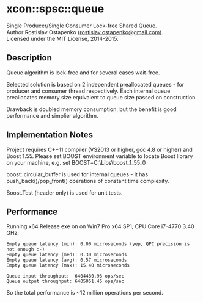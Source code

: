 # xcon::spsc::queue

Single Producer/Single Consumer Lock-free Shared Queue.<br>
Author Rostislav Ostapenko (rostislav.ostapenko@gmail.com).<br>
Licensed under the MIT License, 2014-2015.<br>

## Description

Queue algorithm is lock-free and for several cases wait-free.

Selected solution is based on 2 independent preallocated queues - for producer and
consumer thread respectively. Each internal queue preallocates memory size equivalent
to queue size passed on construction.

Drawback is doubled memory consumption, but the benefit is good performance and
simplier algorithm.

## Implementation Notes

Project requires C++11 compiler (VS2013 or higher, gcc 4.8 or higher) and Boost 1.55.
Please set BOOST environment variable to locate Boost library on your machine, e.g.
set BOOST=C:\Libs\boost_1_55_0

boost::circular_buffer is used for internal queues - it has push_back()/pop_front()
operations of constant time complexity.

Boost.Test (header only) is used for unit tests.

## Performance

Running x64 Release exe on on Win7 Pro x64 SP1, CPU Core i7-4770 3.40 GHz:

```
Empty queue latency (min): 0.00 microseconds (yep, QPC precision is not enough :-)
Empty queue latency (med): 0.30 microseconds
Empty queue latency (avg): 0.57 microseconds
Empty queue latency (max): 15.40 microseconds
```

```
Queue input throughput:  6404480.93 ops/sec
Queue output throughput: 6405051.45 ops/sec
```

So the total performance is ~12 million operations per second.
